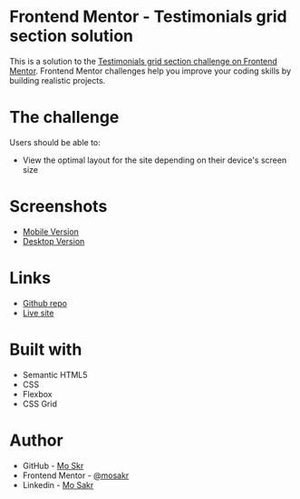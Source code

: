 # Frontend Mentor - Testimonials grid section solution

This is a solution to the [Testimonials grid section challenge on Frontend Mentor](https://www.frontendmentor.io/challenges/testimonials-grid-section-Nnw6J7Un7). Frontend Mentor challenges help you improve your coding skills by building realistic projects.

# The challenge
Users should be able to:
- View the optimal layout for the site depending on their device's screen size

# Screenshots
- [Mobile Version](images/mobile-version.png)
- [Desktop Version](images/desktop-version.png)
# Links
- [Github repo](https://github.com/mosakr/testimonials-grid)
- [Live site](https://mosakr.github.io/testimonials-grid/)

# Built with
- Semantic HTML5
- CSS
- Flexbox
- CSS Grid

# Author
- GitHub - [Mo Skr](https://github.com/mosakr)
- Frontend Mentor - [@mosakr](https://www.frontendmentor.io/profile/mosakr)
- Linkedin - [Mo Sakr](https://www.linkedin.com/in/mosakr)